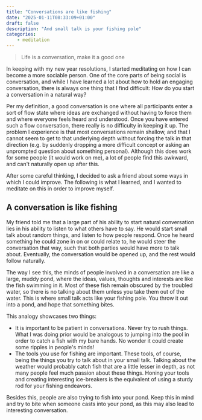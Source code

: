 ```yaml
---
title: "Conversations are like fishing"
date: "2025-01-11T08:33:09+01:00"
draft: false
description: "And small talk is your fishing pole"
categories: 
    - meditation
---
```


> Life is a conversation, make it a good one

In keeping with my new year resolutions, I started meditating on how I can become a more sociable person. One of the core parts of being social is conversation, and while I have learned a lot about how to hold an engaging conversation, there is always one thing that I find difficult: How do you start a conversation in a natural way? 

Per my definition, a good conversation is one where all participants enter a sort of flow state where ideas are exchanged without having to force them and where everyone feels heard and understood. Once you have entered such a flow conversation, there really is no difficulty in keeping it up. The problem I experience is that most conversations remain shallow, and that I cannot seem to get to that underlying depth without forcing the talk in that direction (e.g. by suddenly dropping a more difficult concept or asking an unprompted question about something personal). Although this does work for some people (it would work on me), a lot of people find this awkward, and can't naturally open up after this. 

After some careful thinking, I decided to ask a friend about some ways in which I could improve. The following is what I learned, and I wanted to meditate on this in order to improve myself. 

## A conversation is like fishing
My friend told me that a large part of his ability to start natural conversation lies in his ability to listen to what others have to say. He would start small talk about random things, and listen to how people respond. Once he heard something he could zone in on or could relate to, he would steer the conversation that way, such that both parties would have more to talk about. Eventually, the conversation would be opened up, and the rest would follow naturally. 

The way I see this, the minds of people involved in a conversation are like a large, muddy pond, where the ideas, values, thoughts and interests are like the fish swimming in it. Most of these fish remain obscured by the troubled water, so there is no talking about them unless you take them out of the water. This is where small talk acts like your fishing pole. You throw it out into a pond, and hope that something bites. 

This analogy showcases two things: 
- It is important to be patient in conversations. Never try to rush things. What I was doing prior would be analogous to jumping into the pool in order to catch a fish with my bare hands. No wonder it could create some ripples in people's minds!
- The tools you use for fishing are important. These tools, of course, being the things you try to talk about in your small talk. Talking about the weather would probably catch fish that are a little lesser in depth, as not many people feel much passion about these things. Honing your tools and creating interesting ice-breakers is the equivalent of using a sturdy rod for your fishing endeavors. 

Besides this, people are also trying to fish into your pond. Keep this in mind and try to bite when someone casts into your pond, as this may also lead to interesting conversation. 



